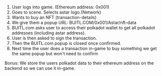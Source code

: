 1. User logs into game. (Ethereum address: 0x001)
2. Goes to scene. Selects astar logo.(Network)
3. Wants to buy an NFT (transaction-details)
4. We give them a popup URL: BUITL.COM/0x001/Astar/nft-data
5. BUITL.com asks user to access their polkadot wallet to get all polkadot addresses (including astar address).
6. User is then asked to sign the transaction.
7. Then the BUITL.com popup is closed once confirmed.
8. Next time the user does a transaction in-game to buy something we get the same popup but won't need to confirm

Bonus:
We store the users polkadot data to their ethereum address on the backend so we can use it in-game.